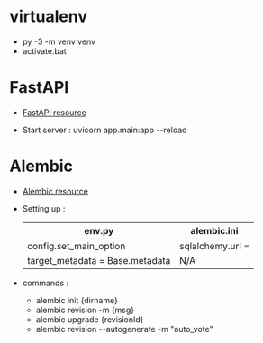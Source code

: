 
# virtualenv 
 * py -3 -m venv venv
 * activate.bat

# FastAPI

* [FastAPI resource](https://fastapi.tiangolo.com/tutorial/first-steps/)


* Start server :   uvicorn app.main:app --reload


# Alembic 

  * [Alembic resource](https://alembic.sqlalchemy.org/en/latest/)

  * Setting up :

    | env.py  | alembic.ini  |
    | ----------- | ----------- |
    | config.set_main_option  | sqlalchemy.url =  |
    | target_metadata = Base.metadata  | N/A | 

  * commands :

    * alembic init {dirname}
    * alembic revision -m {msg}
    * alembic upgrade {revisionId}
    * alembic revision --autogenerate  -m "auto_vote"